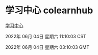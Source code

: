 # 学习中心 colearnhub
[学习中心](http://59.174.27.195:56308/colearnhub/)

2022年 06月 04日 星期六 11:10:03 CST

2022年 06月 04日 星期六 03:10:03 GMT
